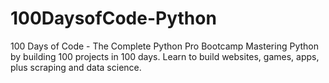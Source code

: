 # 100DaysofCode-Python
100 Days of Code - The Complete Python Pro Bootcamp
Mastering Python by building 100 projects in 100 days. Learn to build websites, games, apps, plus scraping and data science.

